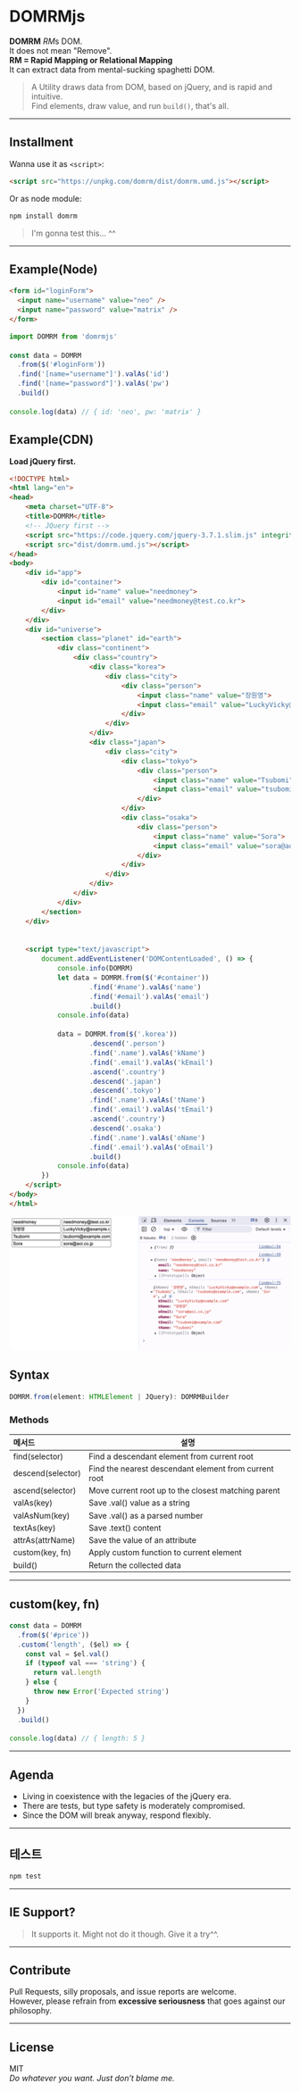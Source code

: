 # DOMRMjs

**DOMRM** *RM*s DOM.   
It does not mean "Remove".   
**RM = Rapid Mapping or Relational Mapping**   
It can extract data from mental-sucking spaghetti DOM.

> A Utility draws data from DOM, based on jQuery, and is rapid and intuitive.   
> Find elements, draw value, and run `build()`, that's all.

---

## Installment

Wanna use it as `<script>`:

```html
<script src="https://unpkg.com/domrm/dist/domrm.umd.js"></script>
```

Or as node module:

```bash
npm install domrm
```

> I'm gonna test this... ^^

---

## Example(Node)

```html
<form id="loginForm">
  <input name="username" value="neo" />
  <input name="password" value="matrix" />
</form>
```

```ts
import DOMRM from 'domrmjs'

const data = DOMRM
  .from($('#loginForm'))
  .find('[name="username"]').valAs('id')
  .find('[name="password"]').valAs('pw')
  .build()

console.log(data) // { id: 'neo', pw: 'matrix' }
```

## Example(CDN)

**Load jQuery first.**

```html
<!DOCTYPE html>
<html lang="en">
<head>
    <meta charset="UTF-8">
    <title>DOMRM</title>
    <!-- JQuery first -->
    <script src="https://code.jquery.com/jquery-3.7.1.slim.js" integrity="sha256-UgvvN8vBkgO0luPSUl2s8TIlOSYRoGFAX4jlCIm9Adc=" crossorigin="anonymous"></script>
    <script src="dist/domrm.umd.js"></script>
</head>
<body>
    <div id="app">
        <div id="container">
            <input id="name" value="needmoney">
            <input id="email" value="needmoney@test.co.kr">
        </div>
    </div>
    <div id="universe">
        <section class="planet" id="earth">
            <div class="continent">
                <div class="country">
                    <div class="korea">
                        <div class="city">
                            <div class="person">
                                <input class="name" value="장원영">
                                <input class="email" value="LuckyVicky@example.com">
                            </div>
                        </div>
                    </div>
                    <div class="japan">
                        <div class="city">
                            <div class="tokyo">
                                <div class="person">
                                    <input class="name" value="Tsubomi">
                                    <input class="email" value="tsubomi@example.com">
                                </div>
                            </div>
                            <div class="osaka">
                                <div class="person">
                                    <input class="name" value="Sora">
                                    <input class="email" value="sora@aoi.co.jp">
                                </div>
                            </div>
                        </div>
                    </div>
                </div>
            </div>
        </section>
    </div>


    <script type="text/javascript">
        document.addEventListener('DOMContentLoaded', () => {
            console.info(DOMRM)
            let data = DOMRM.from($('#container'))
                    .find('#name').valAs('name')
                    .find('#email').valAs('email')
                    .build()
            console.info(data)

            data = DOMRM.from($('.korea'))
                    .descend('.person')
                    .find('.name').valAs('kName')
                    .find('.email').valAs('kEmail')
                    .ascend('.country')
                    .descend('.japan')
                    .descend('.tokyo')
                    .find('.name').valAs('tName')
                    .find('.email').valAs('tEmail')
                    .ascend('.country')
                    .descend('.osaka')
                    .find('.name').valAs('oName')
                    .find('.email').valAs('oEmail')
                    .build()
            console.info(data)
        })
    </script>
</body>
</html>
```

![example-result.png](example-result.png)

## Syntax

```ts
DOMRM.from(element: HTMLElement | JQuery): DOMRMBuilder
```

### Methods

| 메서드 | 설명                                                    |
|:-----|-------------------------------------------------------|
| find(selector) | Find a descendant element from current root           |
| descend(selector) | Find the nearest descendant element from current root |
| ascend(selector) | Move current root up to the closest matching parent            |
| valAs(key) | Save .val() value as a string                   |
| valAsNum(key) | Save .val() as a parsed number                    |
| textAs(key) | Save .text() content                      |
| attrAs(attrName) | Save the value of an attribute               |
| custom(key, fn) | Apply custom function to current element                 |
| build() | Return the collected data                          |

---

## custom(key, fn)

```ts
const data = DOMRM
  .from($('#price'))
  .custom('length', ($el) => {
    const val = $el.val()
    if (typeof val === 'string') {
      return val.length
    } else {
      throw new Error('Expected string')
    }
  })
  .build()

console.log(data) // { length: 5 }
```

---

## Agenda

- Living in coexistence with the legacies of the jQuery era.
- There are tests, but type safety is moderately compromised.
- Since the DOM will break anyway, respond flexibly.

---

## 테스트

```bash
npm test
```

---

## IE Support?

> It supports it. Might not do it though. Give it a try^^.

---

## Contribute

Pull Requests, silly proposals, and issue reports are welcome.   
However, please refrain from **excessive seriousness** that goes against our philosophy.

---

## License

MIT  
*Do whatever you want. Just don’t blame me.*
